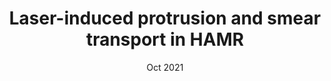 ---
title: "Laser-induced protrusion and smear transport in HAMR"
collection: talks
type: "Talks"
permalink: /talks/ASRC_2.md
#venue: "UC San Francisco, Department of Testing"
date: "Oct 2021"
location: "Virtual (ASRC Review) "
---